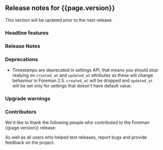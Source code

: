 ## Release notes for {{page.version}}

This section will be updated prior to the next release.

### Headline features

### Release Notes

### Deprecations

* Timestamps are deprecated in settings API, that means you should stop realying on `created_at` and `updated_at` attributes as these will change behaviour in Foreman 2.5. `created_at` will be dropped and `updated_at` will be set only for settings that doesn't have default value.

### Upgrade warnings

### Contributors

We'd like to thank the following people who contributed to the Foreman {{page.version}} release:

<!-- update scripts/committers.rb with the correct versions and dates and fill this in -->

As well as all users who helped test releases, report bugs and provide feedback on the project.
